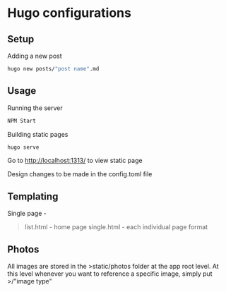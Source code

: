 # Hugo configurations

## Setup
Adding a new post
```bash
hugo new posts/"post name".md
```

## Usage
Running the server 
```bash
NPM Start
```

Building static pages
```bash
hugo serve 
```
Go to [http://localhost:1313/](http://localhost:1313) to view static page 


Design changes to be made in the config.toml file

## Templating
Single page - 
>list.html - home page
>single.html - each individual page format
## Photos
All images are stored in the >static/photos folder at the app root level. At this level whenever you want to reference a specific image, simply put >/"image type"





